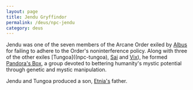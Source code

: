 ```yaml
---
layout: page
title: Jendu Gryffindor
permalink: /deus/npc-jendu
category: deus
---
```

Jendu was one of the seven members of the Arcane Order exiled by [Albus](npc-albus) for failing to adhere to the Order's noninterference policy. Along with three of the other exiles [Tungoa]((npc-tungoa), [Sai](npc-sai) and [Vix](npc-vix)), he formed [Pandora's Box](org-pandora), a group devoted to bettering humanity's mystic potential through genetic and mystic manipulation.

Jendu and Tungoa produced a son, [Etnia's](npc-etnia) father.
